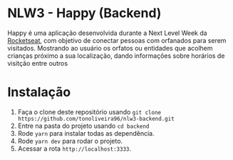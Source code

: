 <h1>NLW3 - Happy (Backend)</h1>
<p>Happy é uma aplicação desenvolvida durante a Next Level Week da <a href="https://rocketseat.com.br/" target="_blank">Rocketseat</a>, com objetivo de conectar pessoas com orfanados para serem visitados.
Mostrando ao usuário os orfatos ou entidades que acolhem crianças próximo a sua localização, dando informações sobre horários de visitção entre outros</p>

# Instalação
1. Faça o clone deste repositório usando `git clone https://github.com/tonoliveira96/nlw3-backend.git`
2. Entre na pasta do projeto usando `cd backend`
3. Rode `yarn` para instalar todas as dependência.
4. Rode `yarn dev` para rodar o projeto.
5. Acessar a rota `http://localhost:3333`.
